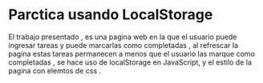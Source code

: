 # Parctica usando LocalStorage
El trabajo presentado , es una pagina web en la que el usuario puede ingresar tareas y puede marcarlas como completadas , al refrescar la pagina 
estas tareas permanecen a menos que el usuario las marque como completadas , se hace uso de localStorage en JavaScript, y el estilo de la pagina con elemtos de css .

